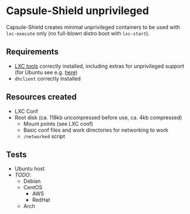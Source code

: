 # Capsule-Shield unprivileged

Capsule-Shield creates minimal unprivileged containers to be used with `lxc-execute` only (no full-blown distro boot with `lxc-start`).

## Requirements

* [LXC tools](https://linuxcontainers.org/) correctly installed, including extras for unprivileged support (for Ubuntu see e.g. [here](http://www.unixmen.com/setup-linux-containers-using-lxc-on-ubuntu-15-04/))
* `dhclient` correctly installed

## Resources created

* LXC Conf
* Root disk (ca. 118kb uncompressed before use, ca. 4kb compressed)
  * Mount points (see LXC conf)
  * Basic conf files and work directories for networking to work
  * `/networked` script

## Tests

* Ubuntu host
* _TODO_:
  * Debian
  * CentOS
    * AWS
    * RedHat
  * Arch
